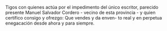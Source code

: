 Tigos con quienes actúa por el impedimento del único escritor, parecido presente Manuel Salvador Cordero - vecino de esta provincia - y quien certifico consigo y ofrezgo: Que vendes y da enven- to real y en perpetua enegacación desde ahora y para siempre.